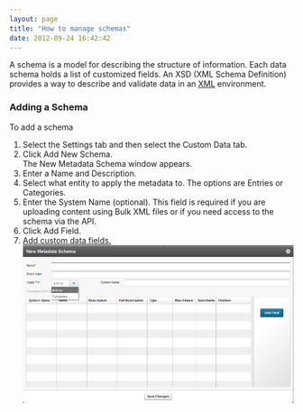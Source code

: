 ```yaml
---
layout: page
title: "How to manage schemas"
date: 2012-09-24 16:42:42
---
```


A schema is a model for describing the structure of information. Each data schema holds a list of customized fields. An XSD (XML Schema Definition) provides a way to describe and validate data in an [XML][1] environment.

 [1]: http://www.webopedia.com/TERM/X/XML.html

### Adding a Schema

<p class="mce-procedure">
  To add a schema
</p>

1.  Select the Settings tab and then select the Custom Data tab.
2.  Click Add New Schema.  
    The New Metadata Schema window appears.
3.  Enter a Name and Description.
4.  Select what entity to apply the metadata to. The options are Entries or Categories.
5.  Enter the System Name (optional). This field is required if you are uploading content using Bulk XML files or if you need access to the schema via the API.
6.  Click Add Field.
7.  <a href="{{site.url}}/documentation/Knowledge/how-add-fields-custom-metadata-profile.html" target="_blank">Add custom data fields.<img src="../../assets/715.img">